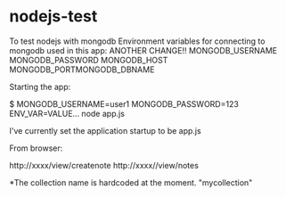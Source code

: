 # nodejs-test
To test nodejs with mongodb
Environment variables for connecting to mongodb used in this app:
ANOTHER CHANGE!!
MONGODB_USERNAME 
MONGODB_PASSWORD
MONGODB_HOST
MONGODB_PORTMONGODB_DBNAME

Starting the app:

$ MONGODB_USERNAME=user1 MONGODB_PASSWORD=123 ENV_VAR=VALUE...  node app.js

I've currently set the application startup to be app.js

From browser:

http://xxxx/view/createnote
http://xxxx//view/notes

*The collection name is hardcoded at the moment. "mycollection"
